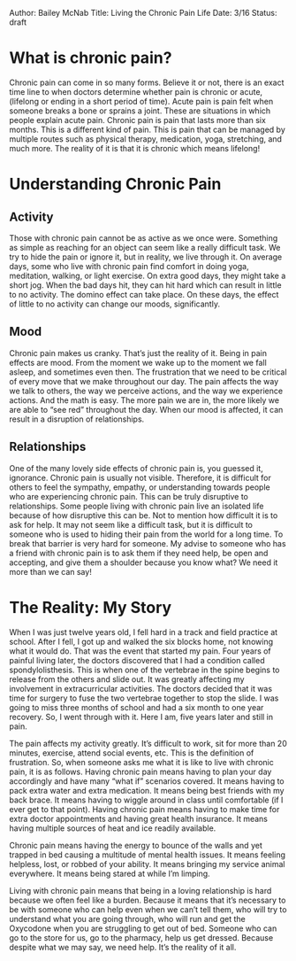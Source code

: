 Author: Bailey McNab
Title: Living the Chronic Pain Life
Date: 3/16
Status: draft

# What is chronic pain?
Chronic pain can come in so many forms. Believe it or not, there is an exact time line to when doctors determine whether pain is chronic or acute, (lifelong or ending in a short period of time). Acute pain is pain felt when someone breaks a bone or sprains a joint. These are situations in which people explain acute pain. Chronic pain is pain that lasts more than six months. This is a different kind of pain. This is pain that can be managed by multiple routes such as physical therapy, medication, yoga, stretching, and much more. The reality of it is that it is chronic which means lifelong!

# Understanding Chronic Pain

## Activity
Those with chronic pain cannot be as active as we once were. Something as simple as reaching for an object can seem like a really difficult task. We try to hide the pain or ignore it, but in reality, we live through it. On average days, some who live with chronic pain find comfort in doing yoga, meditation, walking, or light exercise. On extra good days, they might take a short jog. When the bad days hit, they can hit hard which can result in little to no activity. The domino effect can take place. On these days, the effect of little to no activity can change our moods, significantly.

## Mood
Chronic pain makes us cranky. That’s just the reality of it. Being in pain effects are mood. From the moment we wake up to the moment we fall asleep, and sometimes even then. The frustration that we need to be critical of every move that we make throughout our day. The pain affects the way we talk to others, the way we perceive actions, and the way we experience actions. And the math is easy. The more pain we are in, the more likely we are able to “see red” throughout the day. When our mood is affected, it can result in a disruption of relationships.

## Relationships
One of the many lovely side effects of chronic pain is, you guessed it, ignorance. Chronic pain is usually not visible. Therefore, it is difficult for others to feel the sympathy, empathy, or understanding towards people who are experiencing chronic pain. This can be truly disruptive to relationships. Some people living with chronic pain live an isolated life because of how disruptive this can be. Not to mention how difficult it is to ask for help. It may not seem like a difficult task, but it is difficult to someone who is used to hiding their pain from the world for a long time. To break that barrier is very hard for someone. My advise to someone who has a friend with chronic pain is to ask them if they need help, be open and accepting, and give them a shoulder because you know what? We need it more than we can say!

# The Reality: My Story
When I was just twelve years old, I fell hard in a track and field practice at school. After I fell, I got up and walked the six blocks home, not knowing what it would do. That was the event that started my pain. Four years of painful living later, the doctors discovered that I had a condition called spondylolisthesis. This is when one of the vertebrae in the spine begins to release from the others and slide out. It was greatly affecting my involvement in extracurricular activities. The doctors decided that it was time for surgery to fuse the two vertebrae together to stop the slide. I was going to miss three months of school and had a six month to one year recovery. So, I went through with it. Here I am, five years later and still in pain.

The pain affects my activity greatly. It’s difficult to work, sit for more than 20 minutes, exercise, attend social events, etc. This is the definition of frustration. So, when someone asks me what it is like to live with chronic pain, it is as follows.
Having chronic pain means having to plan your day accordingly and have many “what if” scenarios covered. It means having to pack extra water and extra medication. It means being best friends with my back brace. It means having to wiggle around in class until comfortable (if I ever get to that point). Having chronic pain means having to make time for extra doctor appointments and having great health insurance. It means having multiple sources of heat and ice readily available.

Chronic pain means having the energy to bounce of the walls and yet trapped in bed causing a multitude of mental health issues. It means feeling helpless, lost, or robbed of your ability. It means bringing my service animal everywhere. It means being stared at while I’m limping.

Living with chronic pain means that being in a loving relationship is hard because we often feel like a burden. Because it means that it’s necessary to be with someone who can help even when we can’t tell them, who will try to understand what you are going through, who will run and get the Oxycodone when you are struggling to get out of bed. Someone who can go to the store for us, go to the pharmacy, help us get dressed. Because despite what we may say, we need help. It’s the reality of it all. 
